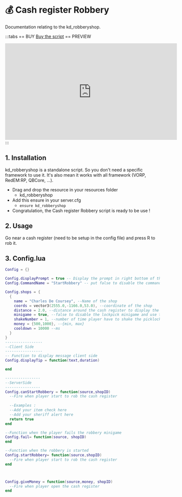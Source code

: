 # :moneybag: Cash register Robbery
Documentation relating to the kd_robberyshop.

:::tabs
== BUY
[Buy the script](https://shop.jumpon-studios.com/package/5335554)
== PREVIEW
<iframe width="560" height="315" src="https://www.youtube.com/embed/SFVCH-31S4A?si=hdSfSBlOr3uCDuRr" title="YouTube video player" frameborder="0" allow="accelerometer; autoplay; clipboard-write; encrypted-media; gyroscope; picture-in-picture; web-share" allowfullscreen></iframe>
:::

## 1. Installation
kd_robberyshop is a standalone script. So you don't need a specific framework to use it. It's also mean it works with all framework (VORP, RedEM:RP, QBCore, …).

- Drag and drop the resource in your resources folder
  - kd_robberyshop
- Add this ensure in your server.cfg
  - `ensure kd_robberyshop`
- Congratulation, the Cash register Robbery script is ready to be use !
## 2. Usage
Go near a cash register (need to be setup in the config file) and press R to rob it.
## 3. Config.lua
```lua
Config = {}

Config.displayPrompt = true -- Display the prompt in right bottom of the screen
Config.CommandName = "StartRobbery" -- put false to disable the command

Config.shops = {
  {
    name = "Charles De Coursey", --Name of the shop
    coords = vector3(2555.0,-1166.0,53.0), --coordinate of the shop
    distance = 2.0, --distance around the cash register to display the prompt
    minigame = true, --false to disable the lockpick minigame and use the shakeNumber
    shakeNumber = 1, --number of time player have to shake the picklock to open the cashregister (only if minigame = false)
    money = {500,1000}, --{min, max}
    cooldown = 10000 --ms
  }
}
-----------------
--Client Side
-----------------
-- Function to display message client side
Config.displayTip = function(text,duration)

end

----------------
--ServerSide
----------------
Config.canStartRobbery = function(source,shopID)
  --Fire when player start to rob the cash register
  
  --Examples :
  --Add your item check here
  --Add your sheriff alert here
  return true
end

--Function when the player fails the robbery minigame
Config.fail= function(source, shopID)
end

--Function when the robbery is started
Config.startRobbery= function(source,shopID)
  --Fire when player start to rob the cash register
end



Config.giveMoney = function(source,money, shopID)
  --Fire when player open the cash register
end
```
